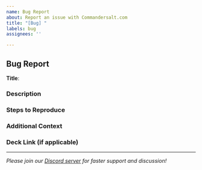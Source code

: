```yaml
---
name: Bug Report
about: Report an issue with Commandersalt.com
title: "[Bug] "
labels: bug
assignees: ''

---
```


## Bug Report

**Title**: <!-- Brief description of the issue -->

### Description
<!-- Provide a clear and detailed description of the bug. Include:
- What you expected to happen
- What actually happened
- Any specific cards or interactions involved
- Link to your deck if applicable (e.g., https://commandersalt.com/details/deck/YOUR_DECK_ID)
-->

### Steps to Reproduce
<!-- If applicable, provide steps to reproduce the issue:
1. Go to '...'
2. Enter deck link '...'
3. See error
-->

### Additional Context
<!-- Add any other context about the problem here, such as:
- Browser and version
- Screenshots if helpful
- Any error messages you received
-->

### Deck Link (if applicable)
<!-- If this issue is related to a specific deck, please provide the CommanderSalt link -->

---
*Please join our [Discord server](https://discord.com/invite/Yb2CAxcJcf) for faster support and discussion!*